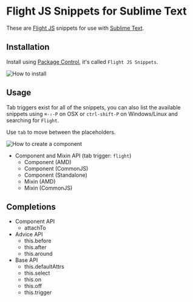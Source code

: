 # Flight JS Snippets for Sublime Text

These are [Flight JS](https://github.com/flightjs/flight) snippets for use with [Sublime Text](http://www.sublimetext.com/).

## Installation

Install using [Package Control](https://sublime.wbond.net/), it's called `Flight JS Snippets`.

![How to install](http://www.cameronhunter.co.uk/flight-js-snippets/install.gif)

## Usage

Tab triggers exist for all of the snippets, you can also list the available snippets using `⌘-⇧-P` on OSX or `ctrl-shift-P` on Windows/Linux and searching for `Flight`.

Use `tab` to move between the placeholders.

![How to create a component](http://www.cameronhunter.co.uk/flight-js-snippets/component.gif)

* Component and Mixin API (tab trigger: `flight`)
  - Component (AMD)
  - Component (CommonJS)
  - Component (Standalone)
  - Mixin (AMD)
  - Mixin (CommonJS)

## Completions

* Component API
  - attachTo  
* Advice API
  - this.before
  - this.after
  - this.around
* Base API
  - this.defaultAttrs
  - this.select
  - this.on
  - this.off
  - this.trigger
